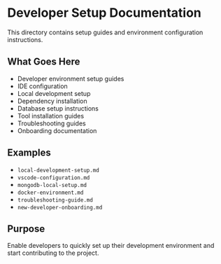 # Developer Setup Documentation

This directory contains setup guides and environment configuration instructions.

## What Goes Here

- Developer environment setup guides
- IDE configuration
- Local development setup
- Dependency installation
- Database setup instructions
- Tool installation guides
- Troubleshooting guides
- Onboarding documentation

## Examples

- `local-development-setup.md`
- `vscode-configuration.md`
- `mongodb-local-setup.md`
- `docker-environment.md`
- `troubleshooting-guide.md`
- `new-developer-onboarding.md`

## Purpose

Enable developers to quickly set up their development environment and start contributing to the project.